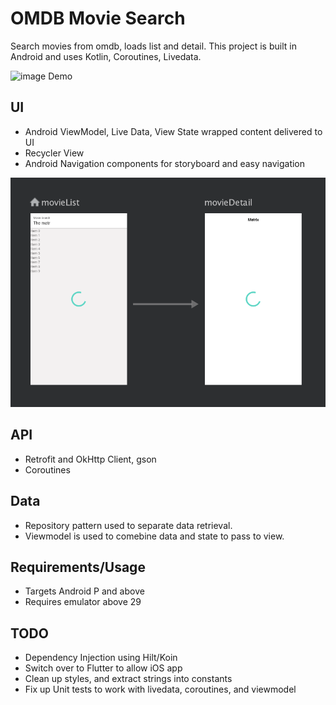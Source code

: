 # OMDB Movie Search
Search movies from omdb, loads list and detail. This project is built in Android and uses Kotlin, Coroutines, Livedata.

![image Demo](demo.gif)

## UI ##

* Android ViewModel, Live Data, View State wrapped content delivered to UI
* Recycler View
* Android Navigation components for storyboard and easy navigation

![image Navigation](navigation.png)

## API ##

* Retrofit and OkHttp Client, gson
* Coroutines

## Data ##

* Repository pattern used to separate data retrieval.
* Viewmodel is used to comebine data and state to pass to view.

## Requirements/Usage ##
* Targets Android P and above
* Requires emulator above 29

## TODO ##

* Dependency Injection using Hilt/Koin
* Switch over to Flutter to allow iOS app
* Clean up styles, and extract strings into constants
* Fix up Unit tests to work with livedata, coroutines, and viewmodel


